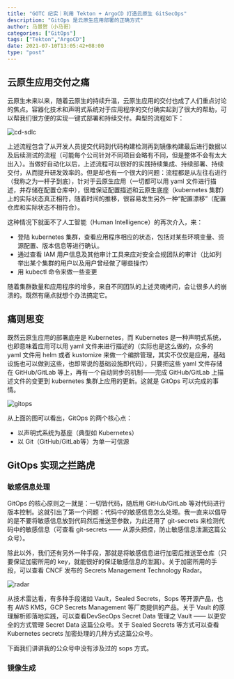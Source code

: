 ```yaml
---
title: "GOTC 纪实｜利用 Tekton + ArgoCD 打造云原生 GitSecOps"
description: "GitOps 是云原生应用部署的正确方式"
author: 马景贺（小马哥）
categories: ["GitOps"]
tags: ["Tekton","ArgoCD"]
date: 2021-07-10T13:05:42+08:00
type: "post"
---
```


## 云原生应用交付之痛

云原生未来以来，随着云原生的持续升温，云原生应用的交付也成了人们重点讨论的焦点。容器化技术和声明式系统对于应用程序的交付确实起到了很大的帮助，可以帮我们很方便的实现一键式部署和持续交付。典型的流程如下：

![cd-sdlc](/static/images)

上述流程包含了从开发人员提交代码到代码构建检测再到镜像构建最后进行数据以及后续测试的流程（可能每个公司针对不同项目会略有不同，但是整体不会有太大出入）。当做好自动化以后，上述流程可以很好的实践持续集成、持续部署、持续交付，从而提升研发效率的。但是却也有一个很大的问题：流程都是从左往右进行（我称之为一杆子到底），针对于云原生应用（一切都可以用 yaml 文件进行描述，并存储在配置仓库中），很难保证配置描述和云原生底座（kubernetes 集群）上的实际状态真正相符，随着时间的推移，很容易发生另外一种“配置漂移”（配置仓库和实际状态不相符合）。

这种情况下就面不了人工智能（Human Intelligence）的再次介入，来：

* 登陆 kubernetes 集群，查看应用程序相应的状态，包括对某些环境变量、资源配置、版本信息等进行确认。
* 通过查看 IAM 用户信息及其他审计工具来应对安全合规团队的审计（比如列举出某个集群的用户以及用户曾经做了哪些操作）
* 用 kubectl 命令来做一些变更

随着集群数量和应用程序的增多，来自不同团队的上述灵魂拷问，会让很多人的崩溃的。既然有痛点就想个办法搞定它。


## 痛则思变

既然云原生应用的部署底座是 Kubernetes，而 Kubernetes 是一种声明式系统，也即意味着应用可以用 yaml 文件来进行描述的（实际也是这么做的，众多的 yaml 文件用 helm 或者 kustomize 来做一个编排管理，其实不仅仅是应用，基础设施也可以做到这些，也即常说的基础设施即代码），只要把这些 yaml 文件存储在 GitHub/GitLab 等上，再有一个自动同步的机制——完成 GitHub/GitLab 上描述文件的变更到 kubernetes 集群上应用的更新。这就是 GitOps 可以完成的事情。

![gitops]()

从上面的图可以看出，GitOps 的两个核心点：


* 以声明式系统为基座（典型如 Kubernetes）
* 以 Git（GitHub/GitLab等）为单一可信源

## GitOps 实现之拦路虎

### 敏感信息处理

GitOps 的核心原则之一就是：一切皆代码，随后用 GitHub/GitLab 等对代码进行版本控制。这就引出了第一个问题：代码中的敏感信息怎么处理。我一直来以倡导的是不要将敏感信息放到代码然后推送至参数，为此还用了 git-secrets 来检测代码中的敏感信息（可查看 git-secrets —— 从源头把控，防止敏感信息泄漏这篇公众号）。

除此以外，我们还有另外一种手段，那就是将敏感信息进行加密后推送至仓库（只要保证加密所用的 key，就能很好的保证敏感信息的泄漏）。关于加密所用的手段，可以查看 CNCF 发布的 Secrets Management Technology Radar。

![radar](/static/radar)

从技术雷达看，有多种手段诸如 Vault，Sealed Secrets，Sops 等开源产品，也有 AWS KMS，GCP Secrets Management 等厂商提供的产品。关于 Vault 的原理解析即落地实践，可以查看DevSecOps Secret Data 管理之 Vault —— 以更安全的方式管理 Secret Data 这篇公众号。关于 Sealed Secrets 等方式可以查看 Kubernetes secrets 加密处理的几种方式这篇公众号。

下面我们讲讲我的公众号中没有涉及过的 sops 方式。

### 镜像生成
